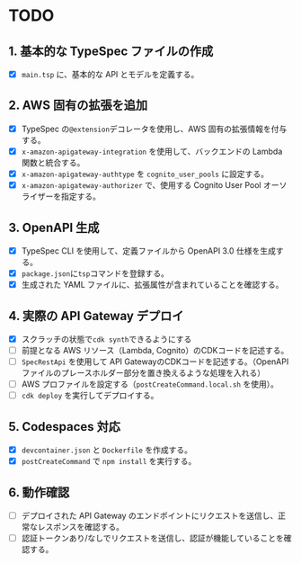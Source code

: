 # TODO

## 1. 基本的な TypeSpec ファイルの作成

- [x] `main.tsp` に、基本的な API とモデルを定義する。

## 2. AWS 固有の拡張を追加

- [x] TypeSpec の`@extension`デコレータを使用し、AWS 固有の拡張情報を付与する。
- [x] `x-amazon-apigateway-integration` を使用して、バックエンドの Lambda 関数と統合する。
- [x] `x-amazon-apigateway-authtype` を `cognito_user_pools` に設定する。
- [x] `x-amazon-apigateway-authorizer` で、使用する Cognito User Pool オーソライザーを指定する。

## 3. OpenAPI 生成

- [x] TypeSpec CLI を使用して、定義ファイルから OpenAPI 3.0 仕様を生成する。
- [x] `package.json`に`tsp`コマンドを登録する。
- [x] 生成された YAML ファイルに、拡張属性が含まれていることを確認する。

## 4. 実際の API Gateway デプロイ

- [x] スクラッチの状態で`cdk synth`できるようにする
- [ ] 前提となる AWS リソース（Lambda, Cognito）のCDKコードを記述する。
- [ ] `SpecRestApi` を使用して API GatewayのCDKコードを記述する。（OpenAPIファイルのプレースホルダー部分を置き換えるような処理を入れる）
- [ ] AWS プロファイルを設定する（`postCreateCommand.local.sh` を使用）。
- [ ] `cdk deploy` を実行してデプロイする。

## 5. Codespaces 対応

- [x] `devcontainer.json` と `Dockerfile` を作成する。
- [x] `postCreateCommand` で `npm install` を実行する。

## 6. 動作確認

- [ ] デプロイされた API Gateway のエンドポイントにリクエストを送信し、正常なレスポンスを確認する。
- [ ] 認証トークンあり/なしでリクエストを送信し、認証が機能していることを確認する。
